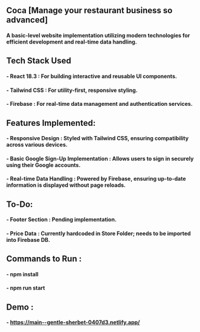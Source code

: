 ## Coca [Manage your restaurant business so advanced]

#### A basic-level website implementation utilizing modern technologies for efficient development and real-time data handling.

## Tech Stack Used

#### - React 18.3 : For building interactive and reusable UI components.
#### - Tailwind CSS : For utility-first, responsive styling.
#### - Firebase : For real-time data management and authentication services.

## Features Implemented:

#### - Responsive Design : Styled with Tailwind CSS, ensuring compatibility across various devices.
#### - Basic Google Sign-Up Implementation : Allows users to sign in securely using their Google accounts.
#### - Real-time Data Handling : Powered by Firebase, ensuring up-to-date information is displayed without page reloads.

## To-Do:

#### - Footer Section : Pending implementation.

#### - Price Data : Currently hardcoded in Store Folder; needs to be imported into Firebase DB.

## Commands to Run :

#### - npm install

#### - npm run start

## Demo :

#### - https://main--gentle-sherbet-0407d3.netlify.app/
